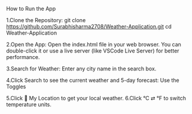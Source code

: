 How to Run the App

1.Clone the Repository:
git clone https://github.com/Surabhisharma2708/Weather-Application.git
cd Weather-Application

2.Open the App:
Open the index.html file in your web browser. You can double-click it or use a live server (like VSCode Live Server) for better performance.

3.Search for Weather:
Enter any city name in the search box.

4.Click Search to see the current weather and 5-day forecast:
Use the Toggles

5.Click 📍 My Location to get your local weather.
6.Click °C ⇄ °F to switch temperature units.

